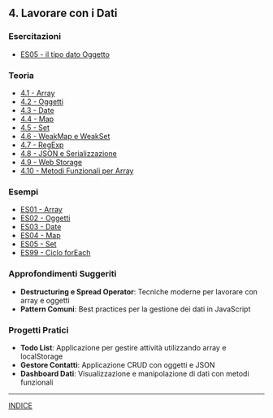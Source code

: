 ## 4. **Lavorare con i Dati**

### Esercitazioni
- [ES05 - il tipo dato Oggetto](<https://docs.google.com/presentation/d/1bYmh2qZSC2-gd8J22FeR9aRquMfGaKjPxsCAd2M6jYk/edit#slide=id.p>)

### Teoria
- [4.1 - Array](<04.1 - Array.md>) 
- [4.2 - Oggetti](<04.2 - Oggetti.md>) 
- [4.3 - Date](<04.3 - Date.md>) 
- [4.4 - Map](<04.4 - Map.md>) 
- [4.5 - Set](<04.5 - Set.md>) 
- [4.6 - WeakMap e WeakSet](<04.6 - WeakMap e WeakSet.md>) 
- [4.7 - RegExp](<04.7 - RegExp.md>)
- [4.8 - JSON e Serializzazione](<04.8 - JSON e Serializzazione.md>)
- [4.9 - Web Storage](<04.9 - Web Storage.md>)
- [4.10 - Metodi Funzionali per Array](<04.10 - Metodi Funzionali per Array.md>)

### Esempi
- [ES01 - Array](<es01_array.html>)
- [ES02 - Oggetti](<es02_oggetti.html>)
- [ES03 - Date](<es03_date.html>)
- [ES04 - Map](<es04_map.html>)
- [ES05 - Set](<es05_set.html>)
- [ES99 - Ciclo forEach](<es99_foreach.html>)

### Approfondimenti Suggeriti
- **Destructuring e Spread Operator**: Tecniche moderne per lavorare con array e oggetti
- **Pattern Comuni**: Best practices per la gestione dei dati in JavaScript

### Progetti Pratici
- **Todo List**: Applicazione per gestire attività utilizzando array e localStorage
- **Gestore Contatti**: Applicazione CRUD con oggetti e JSON
- **Dashboard Dati**: Visualizzazione e manipolazione di dati con metodi funzionali

--- 
[INDICE](../README.md)